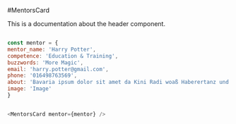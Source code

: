 #MentorsCard

This is a documentation about the header component.

```js

const mentor = {
mentor_name: 'Harry Potter',
competence: 'Education & Training',
buzzwords: 'More Magic',
email: 'harry.potter@gmail.com',
phone: '016498763569',
about: 'Bavaria ipsum dolor sit amet da Kini Radi woaß Haberertanz und sei. Mim i sog ja nix, i red ja bloß liberalitas Bavariae nimmds...',
image: 'Image'
}


<MentorsCard mentor={mentor} />
```